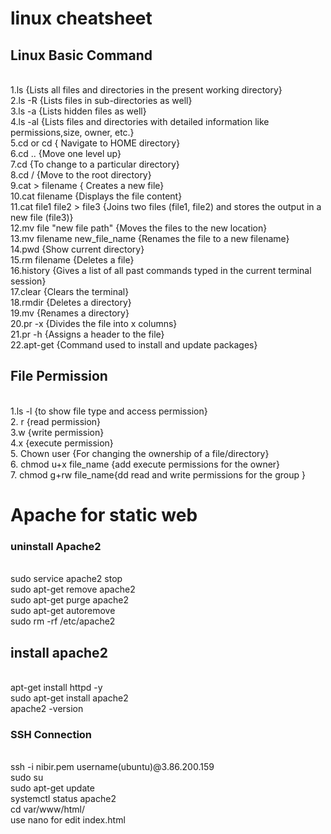 # linux cheatsheet
## Linux Basic Command
<br/>1.ls		 {Lists all files and directories in the present working directory}
<br/>2.ls -R 	{Lists files in sub-directories as well}
<br/>3.ls -a		{Lists hidden files as well}
<br/>4.ls -al		{Lists files and directories with detailed information like permissions,size, owner, etc.}
<br/>5.cd or cd 	{	Navigate to HOME directory}
<br/>6.cd ..			{Move one level up}
<br/>7.cd	 	{To change to a particular directory}
<br/>8.cd /	 	{Move to the root directory}
<br/>9.cat > filename		{ Creates a new file}
<br/>10.cat filename		{Displays the file content}
<br/>11.cat file1 file2 > file3		{Joins two files (file1, file2) and stores the output in a new file (file3)}
<br/>12.mv file "new file path"		{Moves the files to the new location}
<br/>13.mv filename new_file_name		{Renames the file to a new filename}
<br/>14.pwd 	{Show current directory}
<br/>15.rm filename		{Deletes a file}
<br/>16.history		{Gives a list of all past commands typed in the current terminal session}
<br/>17.clear		{Clears the terminal}
<br/>18.rmdir		{Deletes a directory}
<br/>19.mv		{Renames a directory}
<br/>20.pr -x		{Divides the file into x columns}
<br/>21.pr -h		{Assigns a header to the file}
<br/>22.apt-get 	{Command used to install and update packages}
<br/>
## File Permission
<br/>1.ls -l		{to show file type and access permission}
<br/>2. r		{read permission}
<br/>3.w 		{write permission}
<br/>4.x 		{execute permission}
<br/>5. Chown user		{For changing the ownership of a file/directory}
<br/>6. chmod u+x file_name {add execute permissions for the owner}
<br/>7. chmod g+rw file_name{dd read and write permissions for the group }
# Apache for static web
### uninstall Apache2
<br/>sudo service apache2 stop
<br/>sudo apt-get remove apache2
<br/>sudo apt-get purge apache2
<br/>sudo apt-get autoremove
<br/>sudo rm -rf /etc/apache2
## install apache2
</br>apt-get install httpd -y
<br/>sudo apt-get install apache2
<br/>apache2 -version
### SSH Connection
<br/>ssh -i nibir.pem username(ubuntu)@3.86.200.159
<br/>sudo su
<br/>sudo apt-get update
<br/>systemctl status apache2
<br/>cd var/www/html/
<br/> use nano for edit index.html
<br/>
<br/>
<br/>
<br/>
<br/>
<br/>


